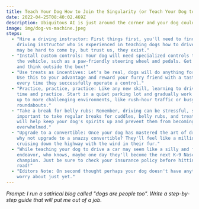 ```yaml
---
title: Teach Your Dog How to Join the Singularity (or Teach Your Dog to Drive a Car, Because Why Not?)
date: 2022-04-25T08:40:02.469Z
description: Ubiquitous AI is just around the corner and your dog could be replaced as the beloved family pet by one of them robo-mutts if they're not ready. In honor of the forthcoming dog-vs-machine struggle this guide was written by ChatGPT.
image: img/dog-vs-machine.jpeg
steps:
  - "Hire a driving instructor: First things first, you'll need to find a
    driving instructor who is experienced in teaching dogs how to drive. They
    may be hard to come by, but trust us, they exist."
  - "Install custom controls: Your dog will need specialized controls to operate
    the vehicle, such as a paw-friendly steering wheel and pedals. Get creative
    and think outside the box!"
  - "Use treats as incentives: Let's be real, dogs will do anything for treats.
    Use this to your advantage and reward your furry friend with a tasty snack
    every time they successfully operate a control."
  - "Practice, practice, practice: Like any new skill, learning to drive takes
    time and practice. Start in a quiet parking lot and gradually work your way
    up to more challenging environments, like rush-hour traffic or busy
    roundabouts."
  - "Take a break for belly rubs: Remember, driving can be stressful, so it's
    important to take regular breaks for cuddles, belly rubs, and treats. This
    will help keep your dog's spirits up and prevent them from becoming
    overwhelmed."
  - "Upgrade to a convertible: Once your dog has mastered the art of driving,
    why not upgrade to a snazzy convertible? They'll feel like a million bucks
    cruising down the highway with the wind in their fur."
  - "While teaching your dog to drive a car may seem like a silly and frivolous
    endeavor, who knows, maybe one day they'll become the next K-9 Nascar
    champion. Just be sure to check your insurance policy before hitting the
    road!"
  - "Editors Note: On second thought perhaps your dog doesn't have anything to
    worry about just yet."
---
```

*Prompt: I run a satirical blog called "dogs are people too". Write a step-by-step guide that will put me out of a job.*
